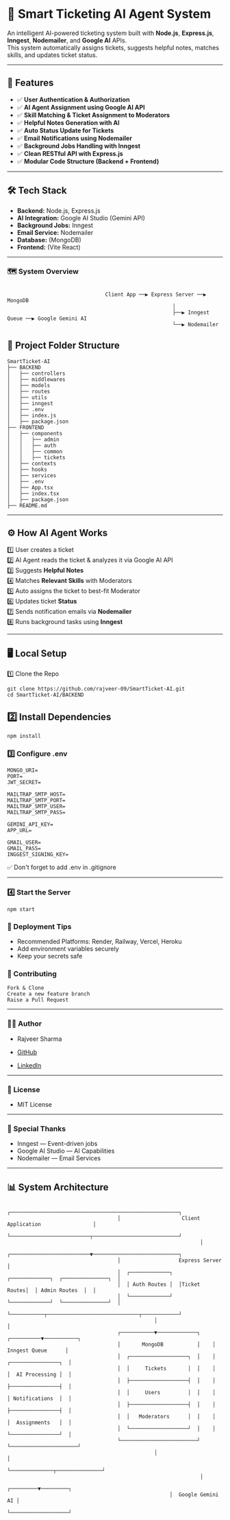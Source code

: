 # 🧠 Smart Ticketing AI Agent System  

An intelligent AI-powered ticketing system built with **Node.js**, **Express.js**, **Inngest**, **Nodemailer**, and **Google AI** APIs.  
This system automatically assigns tickets, suggests helpful notes, matches skills, and updates ticket status.  

---

## 🚀 Features  

- ✅ **User Authentication & Authorization**  
- ✅ **AI Agent Assignment using Google AI API**  
- ✅ **Skill Matching & Ticket Assignment to Moderators**  
- ✅ **Helpful Notes Generation with AI**  
- ✅ **Auto Status Update for Tickets**  
- ✅ **Email Notifications using Nodemailer**  
- ✅ **Background Jobs Handling with Inngest**  
- ✅ **Clean RESTful API with Express.js**  
- ✅ **Modular Code Structure (Backend + Frontend)**  

---

## 🛠️ Tech Stack  

- **Backend:** Node.js, Express.js  
- **AI Integration:** Google AI Studio (Gemini API)  
- **Background Jobs:** Inngest  
- **Email Service:** Nodemailer  
- **Database:** (MongoDB)  
- **Frontend:** (Vite React)  

---

### 🗺️ System Overview
```

                                Client App ──▶ Express Server ──▶ MongoDB
                                                      │  
                                                      ├──▶ Inngest Queue ──▶ Google Gemini AI  
                                                      └──▶ Nodemailer  

```

## 📂 Project Folder Structure  

```
SmartTicket-AI
├── BACKEND
│   ├── controllers
│   ├── middlewares
│   ├── models
│   ├── routes
│   ├── utils
│   ├── inngest
│   ├── .env
│   ├── index.js
│   ├── package.json
├── FRONTEND
│   ├── components
│   │   ├── admin
│   │   ├── auth
│   │   ├── common
│   │   ├── tickets
│   ├── contexts
│   ├── hooks
│   ├── services
│   ├── .env
│   ├── App.tsx
│   ├── index.tsx
│   ├── package.json
├── README.md   

```
---

## ⚙️ How AI Agent Works  

1️⃣ User creates a ticket  
2️⃣ AI Agent reads the ticket & analyzes it via Google AI API  
3️⃣ Suggests **Helpful Notes**  
4️⃣ Matches **Relevant Skills** with Moderators  
5️⃣ Auto assigns the ticket to best-fit Moderator  
6️⃣ Updates ticket **Status**  
7️⃣ Sends notification emails via **Nodemailer**  
8️⃣ Runs background tasks using **Inngest**  

---

## 🖥️ Local Setup
1️⃣ Clone the Repo
```
git clone https://github.com/rajveer-09/SmartTicket-AI.git
cd SmartTicket-AI/BACKEND
```
## 2️⃣ Install Dependencies
```
npm install
```
### 3️⃣ Configure .env
```
MONGO_URI=
PORT=
JWT_SECRET=

MAILTRAP_SMTP_HOST=
MAILTRAP_SMTP_PORT=
MAILTRAP_SMTP_USER=
MAILTRAP_SMTP_PASS=

GEMINI_API_KEY=
APP_URL=

GMAIL_USER=
GMAIL_PASS=
INGGEST_SIGNING_KEY=
```
✅ Don't forget to add .env in .gitignore

---
### 4️⃣ Start the Server
```
npm start
```

### 🚀 Deployment Tips
- Recommended Platforms: Render, Railway, Vercel, Heroku
- Add environment variables securely
- Keep your secrets safe

### 🤝 Contributing
```
Fork & Clone
Create a new feature branch
Raise a Pull Request
```
---
### 👨‍💻 Author
- Rajveer Sharma

- [GitHub](https://github.com/rajveer-09)
- [LinkedIn](https://www.linkedin.com/in/rajveer-sharma933/)

---

### 📄 License
- MIT License

---
### 🙌 Special Thanks
- Inngest — Event-driven jobs
- Google AI Studio — AI Capabilities
- Nodemailer — Email Services

---
  ## 📊 System Architecture
```
                                    ┌───────────────────────────────────────────────────────┐
                                    │                    Client Application                 │
                                    └──────────────────────────┬────────────────────────────┘
                                                               │
                                    ┌──────────────────────────▼────────────────────────────┐
                                    │                   Express Server                      │
                                    │  ┌─────────────┐  ┌─────────────┐  ┌───────────────┐  │
                                    │  │ Auth Routes │  │Ticket Routes│  │ Admin Routes  │  │
                                    │  └─────────────┘  └─────────────┘  └───────────────┘  │
                                    └───────────┬──────────────────────────────┬────────────┘
                                                │                              │
                                    ┌───────────▼─────────────┐    ┌──────────▼───────────┐
                                    │       MongoDB           │    │   Inngest Queue      │
                                    │  ┌───────────────────┐  │    │  ┌────────────────┐  │
                                    │  │     Tickets       │  │    │  │  AI Processing │  │
                                    │  ├───────────────────┤  │    │  ├────────────────┤  │
                                    │  │     Users         │  │    │  │ Notifications  │  │
                                    │  ├───────────────────┤  │    │  ├────────────────┤  │
                                    │  │   Moderators      │  │    │  │  Assignments   │  │
                                    │  └───────────────────┘  │    │  └────────────────┘  │
                                    └─────────────────────────┘    └──────────────────────┘
                                                │                              │
                                                └──────────────┬───────────────┘
                                                               │
                                                     ┌─────────▼─────────┐
                                                     │  Google Gemini AI │
                                                     └───────────────────┘

```
